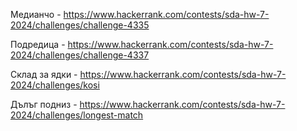 Медианчо - https://www.hackerrank.com/contests/sda-hw-7-2024/challenges/challenge-4335

Подредица - https://www.hackerrank.com/contests/sda-hw-7-2024/challenges/challenge-4337

Склад за ядки - https://www.hackerrank.com/contests/sda-hw-7-2024/challenges/kosi

Дълъг подниз - https://www.hackerrank.com/contests/sda-hw-7-2024/challenges/longest-match
